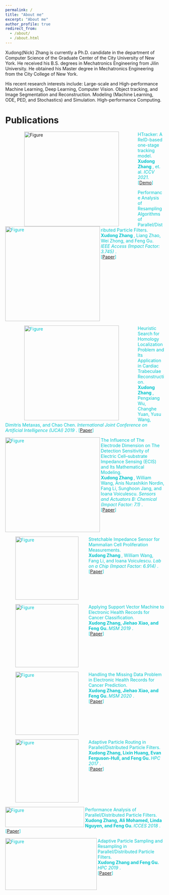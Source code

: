```yaml
---
permalink: /
title: "About me"
excerpt: "About me"
author_profile: true
redirect_from: 
  - /about/
  - /about.html
---
```


Xudong(Nick) Zhang is currently a Ph.D. candidate in the department of Computer Science of the Graduate Center of the City University of New York. He received his B.S. degrees in  Mechatronics Engineering from Jilin University. He obtained his Master degree in  Mechatronics Engineering from the City College of New York. 

His recent research interests include:
Large-scale and High-performance Machine Learning, Deep Learning, Computer Vision.
Object tracking, and Image Segmentation and Reconstruction.
Modeling (Machine Learning, ODE, PED, and Stochastics) and Simulation.
High-performance Computing.

<p></p>
<p></p>



# <i class="fa fa-fw fa-copy"></i> Publications #

<!--## Journal Articles ##-->

<p>
<img src="http://Solarbird2017.github.io/xudongzhang.github.io/images/mot.png?raw=true" alt="Figure" style="width: 300px;" hspace="60" align="left"/>
<font color="#00C5CD"> HTracker: A ReID-based one-stage tracking model. <br>
<b>Xudong Zhang </b>, et. al.  <i> ICCV 2021</i>.<br>
[<a href="https://motchallenge.net/method/MOT=3832&chl=10">Demo</a>]
<br clear="left">
</p>


<p>
<img src="http://Solarbird2017.github.io/xudongzhang.github.io/images/ieeeaccess.png?raw=true" alt="Figure" style="width: 300px; hspace=60" align="left"/>
<font color="#00C5CD">Performance Analysis of Resampling Algorithms of Parallel/Distributed Particle Filters.</font> <br>
<b>Xudong Zhang </b>, Liang Zhao, Wei Zhong, and Feng Gu.  <br>
<i>IEEE Access (Impact Factor: 3.745)  </i>.<br>
[<a href="https://ieeexplore.ieee.org/document/9311256">Paper</a>]
<br clear="left">
</p>

<p>
<img src="http://Solarbird2017.github.io/xudongzhang.github.io/images/ijcai.png?raw=true" alt="Figure" style="width: 300px;" hspace="60" align="left"/>
<font color="#00C5CD">Heuristic Search for Homology Localization Problem and Its Application in
Cardiac Trabeculae Reconstruction.</font> <br>
<b>Xudong Zhang </b>, Pengxiang Wu, Changhe Yuan, Yusu Wang, Dimitris Metaxas, and Chao Chen. <i>International Joint Conference on Artificial Intelligence (IJCAI) 2019 </i>.
[<a href="http://Solarbird2017.github.io/xudongzhang.github.io/files/ijcai_2019.pdf">Paper</a>]
<br clear="left">
</p>

<p>
<img src="http://Solarbird2017.github.io/xudongzhang.github.io/images/model_equations.png?raw=true" alt="Figure" style="width: 300px; hspace= 78" align="left"/>
<font color="#00C5CD">The Influence of The Electrode Dimension on The Detection Sensitivity of Electric Cell–substrate Impedance Sensing (ECIS) and Its Mathematical Modeling.</font> <br>
<b>Xudong Zhang </b>, William Wang, Anis Nurashikin Nordin, Fang Li, Sunghoon Jang, and
Ioana Voiculescu.  <i>Sensors and Actuators B: Chemical (Impact Factor: 7.1)  </i>.<br>
[<a href="http://Solarbird2017.github.io/xudongzhang.github.io/files/model_2017.pdf">Paper</a>]
<br clear="left">
</p>

<p>
<img src="http://Solarbird2017.github.io/xudongzhang.github.io/images/labonachip.png?raw=true" alt="Figure" style="width: 200px;" hspace="32" align="left"/>
<font color="#00C5CD">Stretchable Impedance Sensor for Mammalian Cell Proliferation Measurements.</font> <br>
<b>Xudong Zhang </b>, William Wang, Fang Li, and Ioana Voiculescu.  <i>Lab on a Chip (Impact Factor: 6.914)  </i>.<br>
[<a href="http://Solarbird2017.github.io/xudongzhang.github.io/files/labonachip.pdf">Paper</a>]
<br clear="left">
</p>






<!--## Conference Papers ##-->







<p>
<img src="http://Solarbird2017.github.io/xudongzhang.github.io/images/msm2019.png?raw=true" alt="Figure" style="width: 200px;" hspace="32" align="left"/>
<font color="#00C5CD">Applying Support Vector Machine to Electronic Health Records for Cancer Classification.</font> <br>
<b>Xudong Zhang, Jiehao Xiao, and Feng Gu. </b> <i>MSM 2019 </i>.<br>
[<a href="https://ieeexplore.ieee.org/document/8732906">Paper</a>]
<br clear="left">
</p>

<p>
<img src="http://Solarbird2017.github.io/xudongzhang.github.io/images/msm2020.png?raw=true" alt="Figure" style="width: 200px;" hspace="32" align="left"/>
<font color="#00C5CD">Handling the Missing Data Problem in Electronic Health Records for Cancer Prediction.</font> <br>
<b>Xudong Zhang, Jiehao Xiao, and Feng Gu. </b> <i>MSM 2020 </i>.<br>
[<a href="https://ieeexplore.ieee.org/document/9185464">Paper</a>]
<br clear="left">
</p>

<p>
<img src="http://Solarbird2017.github.io/xudongzhang.github.io/images/hpc2017.png?raw=true" alt="Figure" style="width: 200px;" hspace="32" align="left"/>
<font color="#00C5CD">Adaptive Particle Routing in Parallel/Distributed Particle Filters.</font> <br>
<b>Xudong Zhang, Lixin Huang, Evan Ferguson-Hull, and Feng Gu. </b> <i>HPC 2017 </i>.<br>
[<a href="https://ieeexplore.ieee.org/document/8732902">Paper</a>]
<br clear="left">
</p>

<p>
<img src="http://Solarbird2017.github.io/xudongzhang.github.io/images/tms2018.png?raw=true" alt="Figure"  align="left" style="width: 250px;height: 64px;"/>
<font color="#00C5CD">Performance Analysis of Parallel/Distributed Particle Filters.</font> <br>
<b>Xudong Zhang, Ali Mohamed, Linda Nguyen, and Feng Gu. </b> <i>ICCES 2018 </i>.<br>
[<a href="https://dl.acm.org/doi/10.1145/3213187.3213192">Paper</a>]
<br clear="left">
</p>

<p>
<img src="http://Solarbird2017.github.io/xudongzhang.github.io/images/hpc2019.png?raw=true" alt="Figure" style="width: 290px;height: 164px;" align="left" />
<font color="#00C5CD">Adaptive Particle Sampling and Resampling in Parallel/Distributed Particle Filters.</font> <br>
<b>Xudong Zhang and Feng Gu. </b> <i>HPC 2019 </i>.<br>
[<a href="https://ieeexplore.ieee.org/document/8732902">Paper</a>]
<br clear="left">
</p>

